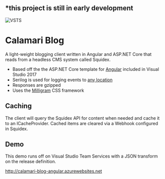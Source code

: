 ## *this project is still in early development ##
![VSTS](https://adrianbrink.visualstudio.com/_apis/public/build/definitions/d997519b-4e10-4936-b403-69ea97908441/10/badge)
# Calamari Blog
A light-weight blogging client written in Angular and ASP.NET Core that reads from a headless CMS system called Squidex.


- Based off the the ASP.NET Core template for [Angular](https://angular.io/) included in Visual Studio 2017
- Serilog is used for logging events to [any location](https://github.com/serilog/serilog/wiki/Provided-Sinks) 
- Responses are gzipped
- Uses the [Milligram](http://milligram.io/) CSS framework

Caching
-------

The client will query the Squidex API for content when needed and cache it to an ICacheProvider. Cached items are cleared via a Webhook configured in Squidex.

Demo
----
This demo runs off on Visual Studio Team Services with a JSON transform on the release definition.

http://calamari-blog-angular.azurewebsites.net
